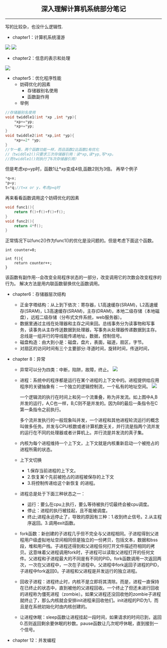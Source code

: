 ## <center>深入理解计算机系统部分笔记
---
写的比较杂，也没什么逻辑性.
* chapter1：计算机系统漫游

![](./0.png)
![](1.png)
* chapter2：信息的表示和处理

![](./3.png)
* chapter5：优化程序性能
    * 妨碍优化的因素
        * 存储器别名使用
        * 函数副作用
    * 举例
```c++
//存储器别名使用
void twiddle1(int *xp ,int *yp){
    *xp+=*yp;
    *xp+=*yp;    
}
void twiddle2(int *xp,int *yp){
    *xp+=2* *yp;
}
//乍一看，两个函数功能一样，而且函数2比函数1有优化
//（twiddle2()只要求三次存储器引用：读*xp,读*yp,写*xp。
//而twiddle1()则执行了6次存储器引用）
```
但是考虑xp=yp时，函数1让*xp变成4倍,函数2则为3倍。
再举个例子
```c++
*q=x;
*p=y;
t=*q;//t=x or y，考虑p=q时
```
再来看看函数调用这个妨碍优化的因素
```c++
void func1(){
    return f()+f()+f()+f();
}
void func2(){
    return 4*f();
}
```
正常情况下以func2()作为func1()的优化是没问题的。但是考虑下面这个函数。
```
int counter=0;

int f(){
    return counter++;
}
```
该函数有副作用--会改变全局程序状态的一部分，改变调用它的次数会改变程序的行为。
解决方法是用内联函数替换优化函数调用。

* chapter6：存储器层次结构
    * 正金字塔结构：从上到下依次：寄存器，L1高速缓存(SRAM)，L2高速缓存(SRAM)，L3高速缓存(SRAM)，主存(DRAM)，本地二级存储（本地磁盘），远程二级存储（分布式文件系统，web服务器）。
    * 数据里通过主线在处理器和主存之间来回。总线事务分为读事物和写事务，读事务从主存传送数据到处理器，写事务从处理器传递数据到主存。总线是一组并行的导线能传递地址，数据，控制信号。
    * 磁盘构造：由大到小是：磁盘，盘片，表面，磁道，扇区，字节。
    * 对扇区的访问时间有三个主要部分:寻道时间，旋转时间，传送时间，

* chapter 8：异常
    * 异常可以分为四类：中断，陷阱，故障，终止。
![](./2016-09-09_114730.png)

    * 进程：系统中的程序都是运行在某个进程的上下文中的。进程提供给应用程序的关键抽象有：一个独立的逻辑控制流，一个私有的地址空间。
![](./2016-09-09_115438.png)

        一个逻辑流的执行在时间上和另一个流重叠，称为并发流。如上图中A,B并发的运行，A,C也一样，B,C则不是并发的。因为B的最后一条指令在C第一条指令之前执行。

        多个流并发执行的一般现象叫并发，一个进程和其他进程轮流运行的概念叫做多任务。并发与CPU核数或者计算机数无关，并行流是指两个流并发的运行在不同的处理器或者计算机上。并行流是并发流的真子集。

    * 内核为每个进程维持一个上下文，上下文就是内核重新启动一个被抢占的进程所需的状态。
    * 上下文切换
        * 1.保存当前进程的上下文。
        * 2.恢复某个先前被抢占的进程被保存的上下文
        * 3.将控制传递给这个新恢复 的进程。
    * 进程总是处于下面三种状态之一：
        * 运行：要么在cpu上执行，要么等待被执行切最终会被cpu调度。
        * 停止：进程的执行被挂起，且不能被调度。
        * 终止;进程永远停止了，导致的原因有三种：1.收到终止信号。2.从主程序返回。3.调用exit函数。
    * fork函数：新创建的子进程几乎但不完全与父进程相同。子进程得到父进程用户级虚拟地址空间相同但是独立的一份拷贝，包括文本，数据和bss段，堆和用户栈。子进程还得到和父进程任何打开文件描述符相同的拷贝。这意味着父进程调用fork时，子进程可以读取父进程打开的任何文件。父进程和子进程最大的不同是有不同的PID。fork函数调用一次返回两次，一次在父进程中，一次在子进程中。父进程中fork返回子进程的PID，子进程中fork返回0。子进程和父进程是并发运行的独立进程。
    * 回收子进程：进程终止时，内核不是立即将其清除。而是，进程一直保持在已终止的状态中，直到被他的父进程回收。一个终止了但还未进行回收的进程称为僵死进程（zombie）。如果父进程还没回收他的zombie子进程就终止了，那么内核就会安排init进程来回收他们。init进程的PID为1，而且是在系统初始化时由内核创建的。
    * 让进程休眠：sleep函数让进程挂起一段时间，如果请求的时间已到，返回0.否则返回剩余要休眠的秒数。pause函数让几次呢哼休眠，直到接到一个信号。

* chapter 12：并发编程